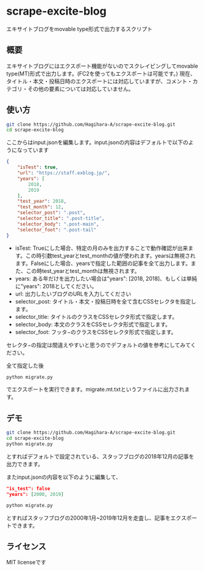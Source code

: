 # scrape-excite-blog
エキサイトブログをmovable type形式で出力するスクリプト
## 概要
エキサイトブログにはエクスポート機能がないのでスクレイピングしてmovable type(MT)形式で出力します。(FC2を使ってもエクスポートは可能です。)
現在、タイトル・本文・投稿日時のエクスポートには対応していますが、コメント・カテゴリ・その他の要素については対応していません。

## 使い方
```bash
git clone https://github.com/Hagihara-A/scrape-excite-blog.git
cd scrape-excite-blog
```
ここからはinput.jsonを編集します。input.jsonの内容はデフォルトで以下のようになっています
```json
{
    "isTest": true,
    "url": "https://staff.exblog.jp/",
    "years": [
        2018,
        2019
    ],
    "test_year": 2018,
    "test_month": 12,
    "selector_post": ".post",
    "selector_title": ".post-title",
    "selector_body": ".post-main",
    "selector_foot": ".post-tail"
}
```

- isTest: Trueにした場合、特定の月のみを出力することで動作確認が出来ます。この時引数test_yearとtest_monthの値が使われます。yearsは無視されます。Falseにした場合、yearsで指定した範囲の記事を全て出力します。また、この時test_yearとtest_monthは無視されます。
- years: ある年だけを出力したい場合は"years": [2018, 2018]、もしくは単純に"years": 2018としてください。
- url: 出力したいブログのURLを入力してください
- selector_post: タイトル・本文・投稿日時を全て含むCSSセレクタを指定します。
- selector_title: タイトルのクラスをCSSセレクタ形式で指定します。
- selector_body: 本文のクラスをCSSセレクタ形式で指定します。
- selector_foot: フッタ−のクラスをCSSセレクタ形式で指定します。

セレクタ−の指定は間違えやすいと思うのでデフォルトの値を参考にしてみてください。

全て指定した後
```bash
python migrate.py
```
でエクスポートを実行できます。migrate.mt.txtというファイルに出力されます。
## デモ
```bash
git clone https://github.com/Hagihara-A/scrape-excite-blog.git
cd scrape-excite-blog
python migrate.py
```
とすればデフォルトで設定されている、スタッフブログの2018年12月の記事を出力できます。

またinput.jsonの内容を以下のように編集して、
```json
"is_test": false
"years": [2000, 2019]
```
```bash
python migrate.py
```
とすればスタッフブログの2000年1月~2019年12月を走査し、記事をエクスポートできます。

## ライセンス
MIT licenseです
